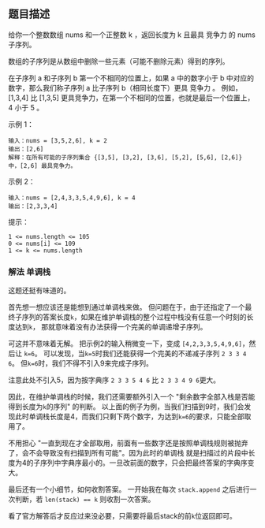 ## 题目描述
给你一个整数数组 nums 和一个正整数 k ，返回长度为 k 且最具 竞争力 的 nums 子序列。

数组的子序列是从数组中删除一些元素（可能不删除元素）得到的序列。

在子序列 a 和子序列 b 第一个不相同的位置上，如果 a 中的数字小于 b 中对应的数字，那么我们称子序列 a 比子序列 b（相同长度下）更具 竞争力 。 例如，[1,3,4] 比 [1,3,5] 更具竞争力，在第一个不相同的位置，也就是最后一个位置上， 4 小于 5 。

示例 1：
```
输入：nums = [3,5,2,6], k = 2
输出：[2,6]
解释：在所有可能的子序列集合 {[3,5], [3,2], [3,6], [5,2], [5,6], [2,6]} 中，[2,6] 最具竞争力。
```
示例 2：
```
输入：nums = [2,4,3,3,5,4,9,6], k = 4
输出：[2,3,3,4]
```

提示：
```
1 <= nums.length <= 105
0 <= nums[i] <= 109
1 <= k <= nums.length
```

### 解法 单调栈
这题还挺有味道的。

首先想一想应该还是能想到通过单调栈来做。
但问题在于，由于还指定了一个最终子序列的答案长度`k`，如果在维护单调栈的整个过程中栈没有任意一个时刻的长度达到`k`，
那就意味着没有办法获得一个完美的单调递增子序列。

可这并不意味着无解。
把示例2的输入稍微变一下，变成 `[4,2,3,3,5,4,9,6]`，然后让 `k=6`。
可以发现，当`k=5`时我们还能获得一个完美的不递减子序列 `2 3 3 4 6`。
但`k=6`时，我们不得不引入9来完成子序列。

注意此处不引入5，因为按字典序 `2 3 3 5 4 6` 比 `2 3 3 4 9 6`更大。

因此，在维护单调栈的时候，我们还需要额外引入一个 "剩余数字全部入栈是否能得到长度为`k`的序列" 的判断。
以上面的例子为例，当我们扫描到9时，我们会发现此时单调栈长度是4，而我们只剩下两个数字，为达到`k=6`的要求，只能全部取用了。

不用担心 "一直到现在才全部取用，前面有一些数字还是按照单调栈规则被抛弃了，会不会导致没有扫描到所有可能"。因为此时的单调栈
就是扫描过的片段中长度为4的子序列中字典序最小的。一旦改前面的数字，只会把最终答案的字典序变大。

最后还有一个小细节，如何收割答案。
一开始我在每次 `stack.append` 之后进行一次判断，若 `len(stack) == k` 则收割一次答案。

看了官方解答后才反应过来没必要，只需要将最后stack的前`k`位返回即可。